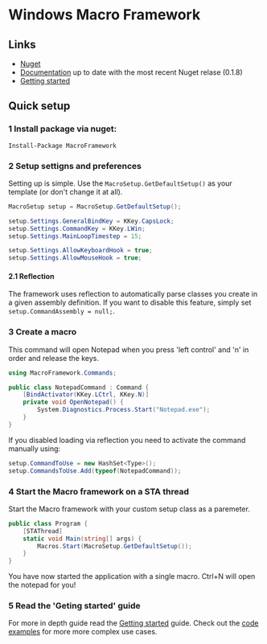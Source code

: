 # Windows Macro Framework

## Links

- [Nuget](https://www.nuget.org/packages/MacroFramework/)
- [Documentation](https://porrasm.github.io/windows-macro-framework-library/html/index.html) up to date with the most recent Nuget relase (0.1.8)
- [Getting started](https://porrasm.github.io/windows-macro-framework-library/html/md_markdown_getting_started.html)

## Quick setup

### 1 Install package via nuget: 

`Install-Package MacroFramework`


### 2 Setup settigns and preferences

Setting up is simple. Use the `MacroSetup.GetDefaultSetup()` as your template (or don't change it at all).

```C#
MacroSetup setup = MacroSetup.GetDefaultSetup();

setup.Settings.GeneralBindKey = KKey.CapsLock;
setup.Settings.CommandKey = KKey.LWin;
setup.Settings.MainLoopTimestep = 15;

setup.Settings.AllowKeyboardHook = true;
setup.Settings.AllowMouseHook = true;
```

#### 2.1 Reflection

The framework uses reflection to automatically parse classes you create in a given assembly definition. If you want to disable this feature, simply set `setup.CommandAssembly = null;`.

### 3 Create a macro

This command will open Notepad when you press 'left control' and 'n' in order and release the keys.

```C#
using MacroFramework.Commands;

public class NotepadCommand : Command {
    [BindActivator(KKey.LCtrl, KKey.N)]
    private void OpenNotepad() {
        System.Diagnostics.Process.Start("Notepad.exe");
    }
}
```

If you disabled loading via reflection you need to activate the command manually using:

```C#
setup.CommandToUse = new HashSet<Type>();
setup.CommandsToUse.Add(typeof(NotepadCommand));
```

### 4 Start the Macro framework on a STA thread

Start the Macro framework with your custom setup class as a paremeter.

```C#
public class Program {
    [STAThread]
    static void Main(string[] args) {
        Macros.Start(MacroSetup.GetDefaultSetup());
    }
}
```

You have now started the application with a single macro. Ctrl+N will open the notepad for you!

### 5 Read the 'Geting started' guide

For more in depth guide read the [Getting started](https://porrasm.github.io/windows-macro-framework-library/html/md_markdown_getting_started.html) guide. Check out the [code examples](https://github.com/porrasm/macro-framework/tree/main/Examples/CommandExamples) for more more complex use cases.
